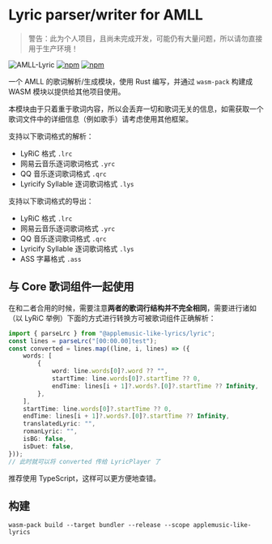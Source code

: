 # Lyric parser/writer for AMLL

> 警告：此为个人项目，且尚未完成开发，可能仍有大量问题，所以请勿直接用于生产环境！

![AMLL-Lyric](https://img.shields.io/badge/Lyric-%23FB8C84?label=Apple%20Music-like%20Lyrics&labelColor=%23FB5C74)
[![npm](https://img.shields.io/npm/dt/%40applemusic-like-lyrics/lyric)](https://www.npmjs.com/package/@applemusic-like-lyrics/lyric)
[![npm](https://img.shields.io/npm/v/%40applemusic-like-lyrics%2Flyric)](https://www.npmjs.com/package/@applemusic-like-lyrics/lyric)

一个 AMLL 的歌词解析/生成模块，使用 Rust 编写，并通过 `wasm-pack`
构建成 WASM 模块以提供给其他项目使用。

本模块由于只着重于歌词内容，所以会丢弃一切和歌词无关的信息，如需获取一个歌词文件中的详细信息（例如歌手）请考虑使用其他框架。

支持以下歌词格式的解析：
- LyRiC 格式 `.lrc`
- 网易云音乐逐词歌词格式 `.yrc`
- QQ 音乐逐词歌词格式 `.qrc`
- Lyricify Syllable 逐词歌词格式 `.lys`

支持以下歌词格式的导出：
- LyRiC 格式 `.lrc`
- 网易云音乐逐词歌词格式 `.yrc`
- QQ 音乐逐词歌词格式 `.qrc`
- Lyricify Syllable 逐词歌词格式 `.lys`
- ASS 字幕格式 `.ass`

## 与 Core 歌词组件一起使用

在和二者合用的时候，需要注意**两者的歌词行结构并不完全相同**，需要进行诸如（以 LyRiC 举例）下面的方式进行转换方可被歌词组件正确解析：

```typescript
import { parseLrc } from "@applemusic-like-lyrics/lyric";
const lines = parseLrc("[00:00.00]test");
const converted = lines.map((line, i, lines) => ({
    words: [
        {
            word: line.words[0]?.word ?? "",
            startTime: line.words[0]?.startTime ?? 0,
            endTime: lines[i + 1]?.words?.[0]?.startTime ?? Infinity,
        },
    ],
    startTime: line.words[0]?.startTime ?? 0,
    endTime: lines[i + 1]?.words?.[0]?.startTime ?? Infinity,
    translatedLyric: "",
    romanLyric: "",
    isBG: false,
    isDuet: false,
}));
// 此时就可以将 converted 传给 LyricPlayer 了
```

推荐使用 TypeScript，这样可以更方便地查错。

## 构建

```shell
wasm-pack build --target bundler --release --scope applemusic-like-lyrics
```
